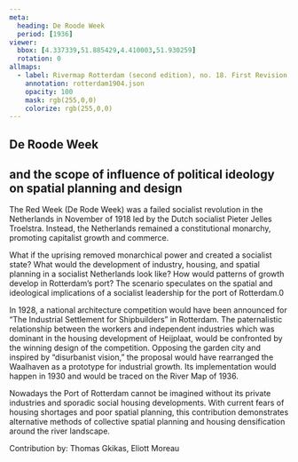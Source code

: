 ```yaml
---
meta:
  heading: De Roode Week
  period: [1936]
viewer:
  bbox: [4.337339,51.885429,4.410003,51.930259]
  rotation: 0
allmaps:
  - label: Rivermap Rotterdam (second edition), no. 18. First Revision, serie II, 1904. Scale 1:10,000. Geoplaza, VU Amsterdam. National Archives. Signature LL.11007gk
    annotation: rotterdam1904.json
    opacity: 100
    mask: rgb(255,0,0)
    colorize: rgb(255,0,0)
---
```

## De Roode Week

## and the scope of influence of political ideology on spatial planning and design


The Red Week (De Rode Week) was a failed socialist revolution in the Netherlands in November of 1918 led by the Dutch socialist Pieter Jelles Troelstra. Instead, the Netherlands remained a constitutional monarchy, promoting capitalist growth and commerce.

What if the uprising removed monarchical power and created a socialist state? What would the development of industry, housing, and spatial planning in a socialist Netherlands look like? How would patterns of growth develop in Rotterdam’s port? The scenario speculates on the spatial and ideological implications of a socialist leadership for the port of Rotterdam.0

In 1928, a national architecture competition would have been announced for “The Industrial Settlement for Shipbuilders” in Rotterdam. The paternalistic relationship between the workers and independent industries which was dominant in the housing development of Heijplaat, would be confronted by the winning design of the competition. Opposing the garden city and inspired by “disurbanist vision,” the proposal would have rearranged the Waalhaven as a prototype for industrial growth. Its implementation would happen in 1930 and would be traced on the River Map of 1936.

Nowadays the Port of Rotterdam cannot be imagined without its private industries and sporadic social housing developments. With current fears of housing shortages and poor spatial planning, this contribution demonstrates alternative methods of collective spatial planning and housing densification around the river landscape. 

Contribution by:
Thomas Gkikas, Eliott Moreau